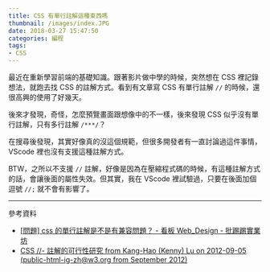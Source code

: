 ```yaml
---
title: CSS 有單行註解這種東西嗎
thumbnail: /images/index.JPG
date: 2018-03-27 15:47:50
categories: 編程
tags:
- CSS
---
```


最近在重新學習前端的基礎知識。跟著影片做中學的時候，突然想在 CSS 裡記錄想法，就跑去找 CSS 的註解方式。看到有文章寫 CSS 有單行註解 `//` 的時候，還很高興的使用了好幾天。

後來才發現，奇怪，怎麼預覽畫面跟想像中的不一樣，後來發現 CSS 似乎沒有單行註解，只有多行註解 `/***/`？

在搜尋後發現，其實好像真的沒這個規範，但很多開發者有一直討論過這件事情，VScode 裡也沒有支援這種註解方式。

BTW，之所以不支援 `//` 註解，好像是因為在壓縮程式碼的時候，有這種註解方式的話，會讓後面的屬性失效。但其實，我在 VScode 裡試驗過，只要在後面加個逗號 `//;` 就不會有影響了。

<!-- more -->


---

參考資料

* [[問題] css 的單行註解是不是有兼容問題？ - 看板 Web_Design - 批踢踢實業坊](https://www.ptt.cc/bbs/Web_Design/M.1456285299.A.E04.html)
* [CSS //- 註解的可行性研究 from Kang-Hao (Kenny) Lu on 2012-09-05 (public-html-ig-zh@w3.org from September 2012)](https://lists.w3.org/Archives/Public/public-html-ig-zh/2012Sep/0000.html)